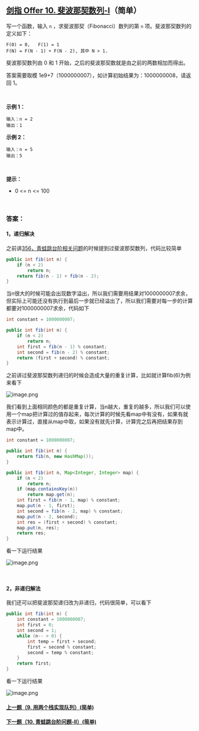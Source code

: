 ## [剑指 Offer 10. 斐波那契数列-I](https://leetcode-cn.com/problems/fei-bo-na-qi-shu-lie-lcof/)（简单）

写一个函数，输入 `n` ，求斐波那契（Fibonacci）数列的第 `n` 项。斐波那契数列的定义如下：

```
F(0) = 0,   F(1) = 1
F(N) = F(N - 1) + F(N - 2), 其中 N > 1.
```

斐波那契数列由 0 和 1 开始，之后的斐波那契数就是由之前的两数相加而得出。

答案需要取模 1e9+7（1000000007），如计算初始结果为：1000000008，请返回 1。

 <br/>

**示例 1：**

```
输入：n = 2
输出：1
```

**示例 2：**

```
输入：n = 5
输出：5
```

<br/>

**提示：**

- 0 <= n <= 100

<br/>

### 答案：

#### 1，递归解决

之前讲[356，青蛙跳台阶相关问题](https://mp.weixin.qq.com/s/hLpHLUfXsABzUNjuNflWzQ)的时候提到过斐波那契数列，代码比较简单

```java
public int fib(int n) {
    if (n < 2)
        return n;
    return fib(n - 1) + fib(n - 2);
}
```

当n很大的时候可能会出现数字溢出，所以我们需要用结果对1000000007求余，但实际上可能还没有执行到最后一步就已经溢出了，所以我们需要对每一步的计算都要对1000000007求余，代码如下

```java
int constant = 1000000007;

public int fib(int n) {
    if (n < 2)
        return n;
    int first = fib(n - 1) % constant;
    int second = fib(n - 2) % constant;
    return (first + second) % constant;
}
```

之前讲过斐波那契数列递归的时候会造成大量的重复计算，比如就计算fib(6)为例来看下

![image.png](https://pic.leetcode-cn.com/a6f819589ee5e50ec378f2c10835e9a510529bac44618444beb2202486062eee-image.png)

我们看到上面相同颜色的都是重复计算，当n越大，重复的越多，所以我们可以使用一个map把计算过的值存起来，每次计算的时候先看map中有没有，如果有就表示计算过，直接从map中取，如果没有就先计算，计算完之后再把结果存到map中。

```java
int constant = 1000000007;

public int fib(int n) {
    return fib(n, new HashMap());
}

public int fib(int n, Map<Integer, Integer> map) {
    if (n < 2)
        return n;
    if (map.containsKey(n))
        return map.get(n);
    int first = fib(n - 1, map) % constant;
    map.put(n - 1, first);
    int second = fib(n - 2, map) % constant;
    map.put(n - 2, second);
    int res = (first + second) % constant;
    map.put(n, res);
    return res;
}
```

看一下运行结果

![image.png](https://pic.leetcode-cn.com/0b31e037787b0db3cafeb1291272f9320a15745c646409efffc817d80bfeaa3a-image.png)

<br/>

#### 2，非递归解法

我们还可以把斐波那契递归改为非递归，代码很简单，可以看下

```java
public int fib(int n) {
    int constant = 1000000007;
    int first = 0;
    int second = 1;
    while (n-- > 0) {
        int temp = first + second;
        first = second % constant;
        second = temp % constant;
    }
    return first;
}
```

看一下运行结果

![image.png](https://pic.leetcode-cn.com/92483e711066fabe381cf189478d91f491013b952e9054de5827292898d1935f-image.png)



#### [上一题（9. 用两个栈实现队列）(简单)](https://github.com/sdwwld/leetCode/blob/master/src/main/java/com/wld/java/offer/剑指Offer09.md)

#### [下一题（10. 青蛙跳台阶问题-II）(简单)](https://github.com/sdwwld/leetCode/blob/master/src/main/java/com/wld/java/offer/剑指Offer10-II.md)